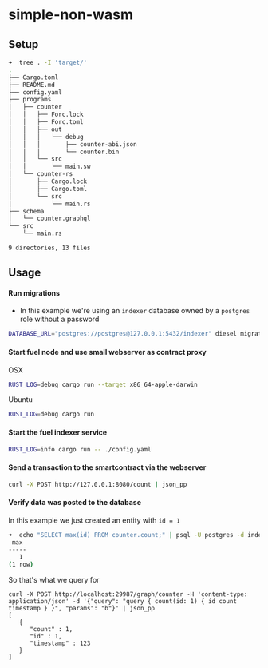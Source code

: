 # simple-non-wasm

## Setup


```bash
➜  tree . -I 'target/'
.
├── Cargo.toml
├── README.md
├── config.yaml
├── programs
│   ├── counter
│   │   ├── Forc.lock
│   │   ├── Forc.toml
│   │   ├── out
│   │   │   └── debug
│   │   │       ├── counter-abi.json
│   │   │       └── counter.bin
│   │   └── src
│   │       └── main.sw
│   └── counter-rs
│       ├── Cargo.lock
│       ├── Cargo.toml
│       └── src
│           └── main.rs
├── schema
│   └── counter.graphql
└── src
    └── main.rs

9 directories, 13 files
```

## Usage

#### Run migrations
  - In this example we're using an `indexer` database owned by a `postgres` role without a password

```bash
DATABASE_URL="postgres://postgres@127.0.0.1:5432/indexer" diesel migration list --migration-dir=schema/migrations
```

#### Start fuel node and use small webserver as contract proxy

OSX

```bash
RUST_LOG=debug cargo run --target x86_64-apple-darwin
```

Ubuntu

```bash
RUST_LOG=debug cargo run
```

#### Start the fuel indexer service

```bash
RUST_LOG=info cargo run -- ./config.yaml
```

#### Send a transaction to the smartcontract via the webserver

```bash
curl -X POST http://127.0.0.1:8080/count | json_pp
```

#### Verify data was posted to the database

In this example we just created an entity with `id = 1`

```bash
➜  echo "SELECT max(id) FROM counter.count;" | psql -U postgres -d indexer
 max
-----
   1
(1 row)
```

So that's what we query for

```
curl -X POST http://localhost:29987/graph/counter -H 'content-type: application/json' -d '{"query": "query { count(id: 1) { id count timestamp } }", "params": "b"}' | json_pp
[
   {
      "count" : 1,
      "id" : 1,
      "timestamp" : 123
   }
]
```
